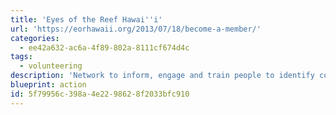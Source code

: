```yaml
---
title: 'Eyes of the Reef Hawai''i'
url: 'https://eorhawaii.org/2013/07/18/become-a-member/'
categories:
  - ee42a632-ac6a-4f89-802a-8111cf674d4c
tags:
  - volunteering
description: 'Network to inform, engage and train people to identify coral bleaching, disease and invasive species outbreaks. They have a broad outreach program that helps to provide critical training for rapid response monitoring and stewardship of precious marine resources.'
blueprint: action
id: 5f79956c-398a-4e22-9862-8f2033bfc910
---
```


